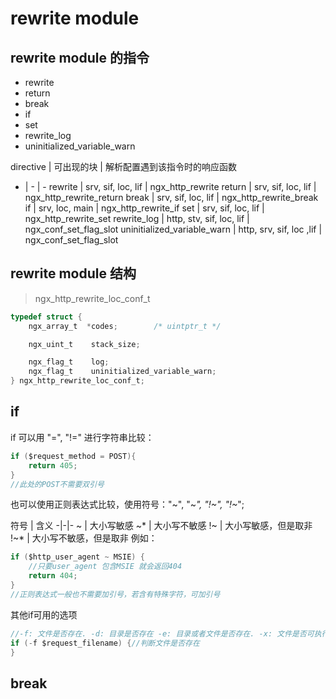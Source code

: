 # rewrite module

## rewrite module 的指令
- rewrite
- return
- break
- if
- set
- rewrite_log
- uninitialized_variable_warn

directive | 可出现的块 | 解析配置遇到该指令时的响应函数
- | - | -
rewrite | srv, sif, loc, lif | ngx_http_rewrite
return | srv, sif, loc, lif | ngx_http_rewrite_return
break | srv, sif, loc, lif | ngx_http_rewrite_break
if | srv, loc, main | ngx_http_rewrite_if
set | srv, sif, loc, lif | ngx_http_rewrite_set
rewrite_log | http, stv, sif, loc, lif | ngx_conf_set_flag_slot
uninitialized_variable_warn | http, srv, sif, loc ,lif | ngx_conf_set_flag_slot

## rewrite module 结构
> ngx_http_rewrite_loc_conf_t
``` c
typedef struct {
    ngx_array_t  *codes;        /* uintptr_t */

    ngx_uint_t    stack_size;

    ngx_flag_t    log;
    ngx_flag_t    uninitialized_variable_warn;
} ngx_http_rewrite_loc_conf_t;
```

## if
if 可以用 "=", "!=" 进行字符串比较：
```c
if ($request_method = POST){
    return 405;
}
//此处的POST不需要双引号
```
也可以使用正则表达式比较，使用符号："~", "~*", "!~", "!~*";

符号 | 含义
-|-|-
~ | 大小写敏感
~* | 大小写不敏感
!~ | 大小写敏感，但是取非
!~* | 大小写不敏感，但是取非
例如：
```c
if ($http_user_agent ~ MSIE) {
    //只要user_agent 包含MSIE 就会返回404
    return 404;
}
//正则表达式一般也不需要加引号，若含有特殊字符，可加引号
```

其他if可用的选项
```c
//-f: 文件是否存在. -d: 目录是否存在 -e: 目录或者文件是否存在. -x: 文件是否可执行
if (-f $request_filename) {//判断文件是否存在
}
```

## break
